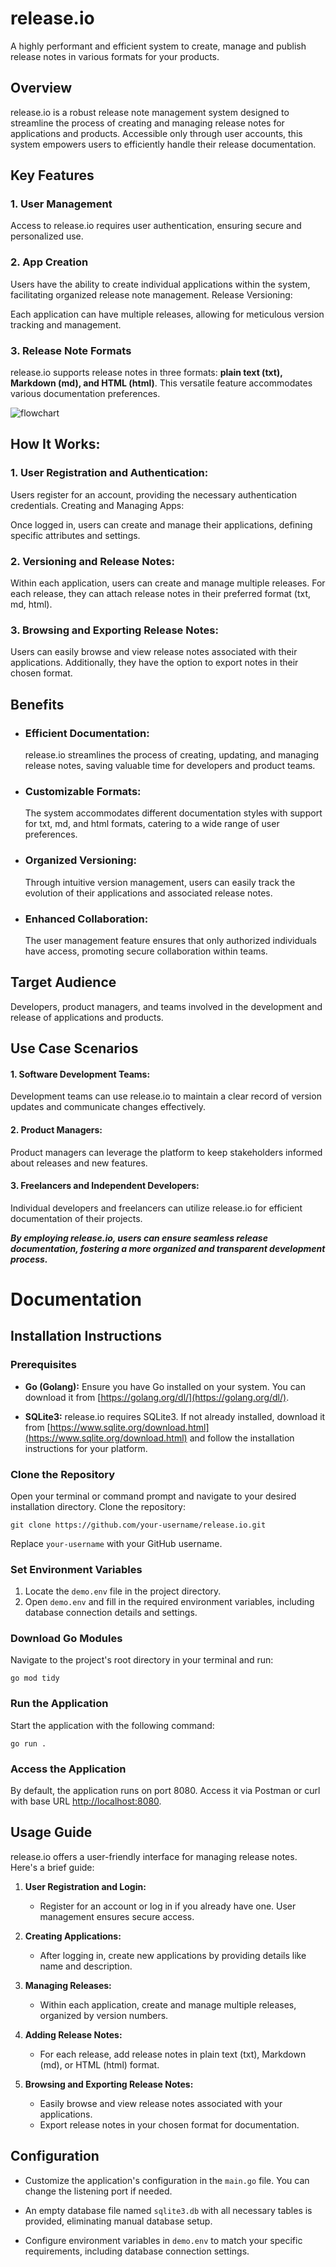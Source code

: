 # release.io

A highly performant and efficient system to create, manage and publish release notes in various formats for your products.

## Overview
release.io is a robust release note management system designed to streamline the process of creating and managing release notes for applications and products. Accessible only through user accounts, this system empowers users to efficiently handle their release documentation.

## Key Features

### 1. User Management

Access to release.io requires user authentication, ensuring secure and personalized use.

### 2. App Creation

Users have the ability to create individual applications within the system, facilitating organized release note management.
Release Versioning:

Each application can have multiple releases, allowing for meticulous version tracking and management.
### 3. Release Note Formats

release.io supports release notes in three formats: **plain text (txt), Markdown (md), and HTML (html)**. This versatile feature accommodates various documentation preferences.

![flowchart](https://github.com/coderGtm/release.io/assets/66418526/827e98d1-be10-4fdb-bff6-00b8283148bb)


## How It Works:

### 1. User Registration and Authentication:

Users register for an account, providing the necessary authentication credentials.
Creating and Managing Apps:

Once logged in, users can create and manage their applications, defining specific attributes and settings.
### 2. Versioning and Release Notes:

Within each application, users can create and manage multiple releases. For each release, they can attach release notes in their preferred format (txt, md, html).
### 3. Browsing and Exporting Release Notes:

Users can easily browse and view release notes associated with their applications. Additionally, they have the option to export notes in their chosen format.
## Benefits

- ### Efficient Documentation: 
    release.io streamlines the process of creating, updating, and managing release notes, saving valuable time for developers and product teams.

- ### Customizable Formats:
    The system accommodates different documentation styles with support for txt, md, and html formats, catering to a wide range of user preferences.

- ### Organized Versioning:
    Through intuitive version management, users can easily track the evolution of their applications and associated release notes.

- ### Enhanced Collaboration:
    The user management feature ensures that only authorized individuals have access, promoting secure collaboration within teams.

## Target Audience

Developers, product managers, and teams involved in the development and release of applications and products.
## Use Case Scenarios

#### 1. Software Development Teams:
Development teams can use release.io to maintain a clear record of version updates and communicate changes effectively.

#### 2. Product Managers:
Product managers can leverage the platform to keep stakeholders informed about releases and new features.

#### 3. Freelancers and Independent Developers:
Individual developers and freelancers can utilize release.io for efficient documentation of their projects.

***By employing release.io, users can ensure seamless release documentation, fostering a more organized and transparent development process.***

# Documentation

## Installation Instructions

### Prerequisites

- **Go (Golang):** Ensure you have Go installed on your system. You can download it from [https://golang.org/dl/](https://golang.org/dl/).

- **SQLite3:** release.io requires SQLite3. If not already installed, download it from [https://www.sqlite.org/download.html](https://www.sqlite.org/download.html) and follow the installation instructions for your platform.

### Clone the Repository

Open your terminal or command prompt and navigate to your desired installation directory. Clone the repository:

```shell
git clone https://github.com/your-username/release.io.git
```

Replace `your-username` with your GitHub username.

### Set Environment Variables

1. Locate the `demo.env` file in the project directory.
2. Open `demo.env` and fill in the required environment variables, including database connection details and settings.

### Download Go Modules

Navigate to the project's root directory in your terminal and run:

```shell
go mod tidy
```

### Run the Application

Start the application with the following command:

```shell
go run .
```

### Access the Application

By default, the application runs on port 8080. Access it via Postman or curl with base URL [http://localhost:8080](http://localhost:8080).

## Usage Guide

release.io offers a user-friendly interface for managing release notes. Here's a brief guide:

1. **User Registration and Login:**
   - Register for an account or log in if you already have one. User management ensures secure access.

2. **Creating Applications:**
   - After logging in, create new applications by providing details like name and description.

3. **Managing Releases:**
   - Within each application, create and manage multiple releases, organized by version numbers.

4. **Adding Release Notes:**
   - For each release, add release notes in plain text (txt), Markdown (md), or HTML (html) format.

5. **Browsing and Exporting Release Notes:**
   - Easily browse and view release notes associated with your applications.
   - Export release notes in your chosen format for documentation.

## Configuration

- Customize the application's configuration in the `main.go` file. You can change the listening port if needed.

- An empty database file named `sqlite3.db` with all necessary tables is provided, eliminating manual database setup.

- Configure environment variables in `demo.env` to match your specific requirements, including database connection settings.
